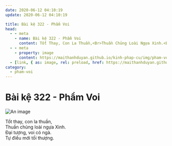 ```yaml
---
date: 2020-06-12 04:10:19
update: 2020-06-12 04:10:19

title: Bài kệ 322 - Phẩm Voi
head:
  - - meta
    - name: Bài kệ 322 - Phẩm Voi
      content: Tốt Thay, Con La Thuần,<Br>Thuần Chủng Loài Ngựa Xinh.<Br>Ðại Tượng, Voi Có Ngà.<Br>Tự Điều Mới Tối Thượng.<Br>
  - - meta
    - property: image
      content: https://maithanhduyan.github.io/kinh-phap-cu/img/pham-voi/pham-voi-322.jpg
  - [link, { as: image, rel: preload, href: https://maithanhduyan.github.io/kinh-phap-cu/img/pham-voi/pham-voi-322.jpg }]
category:
  - pham-voi
---
```


# Bài kệ 322 - Phẩm Voi

![An image](/img/pham-voi/pham-voi-322.jpg)

Tốt thay, con la thuần,<br>Thuần chủng loài ngựa Xinh.<br>Ðại tượng, voi có ngà.<br>Tự điều mới tối thượng.<br>
